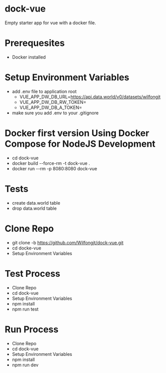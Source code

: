 # dock-vue
Empty starter app for vue with a docker file.

# Prerequesites
* Docker installed

# Setup Environment Variables
* add .env file to application root
  * VUE_APP_DW_DB_URL=https://api.data.world/v0/datasets/wilfongjt
  * VUE_APP_DW_DB_RW_TOKEN=<data-world-db-token>
  * VUE_APP_DW_DB_A_TOKEN=<data-world-admin-token>
* make sure you add .env to your .gitignore


# Docker first version Using Docker Compose for NodeJS Development
* cd dock-vue
* docker build --force-rm -t dock-vue .  
* docker run --rm -p 8080:8080 dock-vue

# Tests
* create data.world table
* drop data.world table

# Clone Repo
* git clone -b <branch-name> https://github.com/Wilfongjt/dock-vue.git
* cd docke-vue
* Setup Environment Variables

# Test Process
* Clone Repo
* cd dock-vue
* Setup Environment Variables
* npm install
* npm run test

# Run Process
* Clone Repo
* cd dock-vue
* Setup Environment Variables
* npm install
* npm run dev

